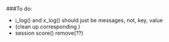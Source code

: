 ###To do:
  * i_log() and x_log() should just be messages, not, key, value
  * (clean up corresponding )
  * session score() remove(??)
